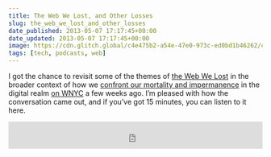 ```yaml
---
title: The Web We Lost, and Other Losses
slug: the_web_we_lost_and_other_losses
date_published: 2013-05-07 17:17:45+00:00
date_updated: 2013-05-07 17:17:45+00:00
image: https://cdn.glitch.global/c4e475b2-a54e-47e0-973c-ed0bd1b46262/computerkeyboard.jpg?v=1670561305453
tags: [tech, podcasts, web]
---
```

I got the chance to revisit some of the themes of [the Web We Lost](/2012/12/13/the_web_we_lost/) in the broader context of how we <a href="https://www.wnycstudios.org/podcasts/notetoself/episodes/281706-planning-for-your-digital-life-after-death">confront our mortality and impermanence</a> in the digital realm <a href="https://www.wnycstudios.org/podcasts/notetoself/articles/287072-tech-writer-anil-dash-web-we-lost">on WNYC</a> a few weeks ago. I’m pleased with how the conversation came out, and if you’ve got 15 minutes, you can listen to it here.

<iframe frameborder="0" src="https://www.wnyc.org/widgets/ondemand_player/#file=http%3A%2F%2Fwww.wnyc.org%2Faudio%2Fxspf%2F287072%2F;containerClass=wnyc" width="100%" height="54"></iframe>